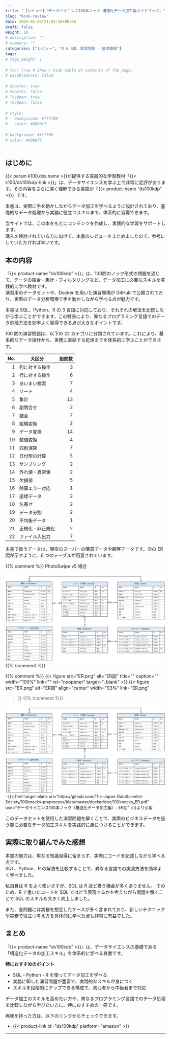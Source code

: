```yaml
---
title: "【レビュー】『データサイエンス100本ノック 構造化データ加工編ガイドブック』"
slug: "book-review"
date: 2025-01-04T21:01:10+09:00
draft: false
weight: 10
# description: ""
# summary: ""
categories: ["レビュー", "R & SQL 演習問題 - 基本情報"]
tags: 
# tags_weight: 1

# toc: true # Show / hide table of contents of the page.
# disableShare: false

# ShowToc: true
# ShowToc: false
# TocOpen: true
# TocOpen: false

# style: 
#   background: #ffff00
#   color: #0000ff

# background: #ffff00
# color: #0000ff
---
```


## はじめに

{{< param k100.dss.name >}}が提供する実践的な学習教材「{{< k100/ds100kdp-link >}}」は、データサイエンスを学ぶ上で非常に定評があります。その内容をさらに深く理解できる書籍が『{{< product-name "ds100kdp" >}}』です。  

本書は、実際に手を動かしながらデータ加工を学べるように設計されており、基礎的なデータ処理から実務に役立つスキルまで、体系的に習得できます。

当サイトでは、この本をもとにコンテンツを作成し、実践的な学習をサポートします。  
購入を検討されている方に向けて、本書のレビューをまとめましたので、参考にしていただければ幸いです。

## 本の内容

『{{< product-name "ds100kdp" >}}』は、100問のノック形式の問題を通じて、データの結合・集計・フィルタリングなど、データ加工に必要なスキルを実践的に学べ教材です。  
演習用のデータセットや、Docker を用いた演習環境が GitHub で公開されており、実際のデータ分析環境で手を動かしながら学べる点が魅力です。

本書は SQL、Python、R の 3 言語に対応しており、それぞれの解法を比較しながら学ぶことができます。この特長により、異なるプログラミング言語でのデータ処理方法を効率よく習得できる点が大きなポイントです。

100 問の演習問題は、以下の 22 カテゴリに分類されています。これにより、基本的なデータ操作から、実務に直結する処理までを体系的に学ぶことができます。

| No. | 大区分              | 設問数 |
|----:|-----------------|------:|
|  1  | 列に対する操作      |   3  |
|  2  | 行に対する操作      |   6  |
|  3  | あいまい検索        |   7  |
|  4  | ソート            |   4  |
|  5  | 集計            |  13  |
|  6  | 副問合せ          |   2  |
|  7  | 結合            |   7  |
|  8  | 縦横変換          |   2  |
|  9  | データ変換        |  14  |
| 10  | 数値変換         |   4  |
| 11  | 四則演算         |   7  |
| 12  | 日付型の計算      |   5  |
| 13  | サンプリング      |   2  |
| 14  | 外れ値・異常値    |   2  |
| 15  | 欠損値          |   5  |
| 16  | 除算エラー対応    |   1  |
| 17  | 座標データ       |   2  |
| 18  | 名寄せ          |   2  |
| 19  | データ分割       |   2  |
| 20  | 不均衡データ      |   1  |
| 21  | 正規化・非正規化  |   2  |
| 22  | ファイル入出力    |   7  |

本書で扱うデータは、架空のスーパーの購買データや顧客データです。次の ER 図が示すように、6 つのテーブルが用意されています。

{{% comment %}}
PhotoSwipe v5 場合
<div class="pswp-gallery" id="gallery-base">
  <a href="ER.png" 
    data-pswp-width="1692" 
    data-pswp-height="928" 
    target="_blank">
    <img src="ER.png" alt="ER図" />
  </a>
</div>
{{% /comment %}}

{{% comment %}}
{{< figure src="ER.png" alt="ER図" title="" caption="" width="100%" link="" 
  rel="noopener" target="_blank" >}}
{{< figure 
   src="ER.png" alt="ER図" align="center" width="93%" link="ER.png"
>}}
{{% /comment %}}

<div class="gallery-image gallery-base">
  <a href="ER.png" data-width="1692" data-height="928">
    <img src="ER.png" alt="ER図" style="display: block; margin: auto;">
  </a>
</div>

<span style="font-size: 0.9em;">
−{{< href-target-blank url="https://github.com/The-Japan-DataScientist-Society/100knocks-preprocess/blob/master/docker/doc/100knocks_ER.pdf" text="データサイエンス100本ノック（構造化データ加工編）- ER図" >}}より引用
</span>

このデータセットを使用した演習問題を解くことで、実際のビジネスデータを扱う際に必要なデータ加工スキルを実践的に身につけることができます。

## 実際に取り組んでみた感想

本書の魅力は、単なる知識習得に留まらず、実際にコードを記述しながら学べる点です。  
SQL、Python、R の解法を比較することで、異なる言語での実装方法を効率よく学べました。

私自身は R をよく使いますが、SQL は R ほど扱う機会が多くありません。
そのため、R で書いたコードを SQL ではどう表現するかを考えながら問題を解くことで SQL のスキルも大きく向上しました。

また、各問題には実務を想定したケースが多く含まれており、新しいテクニックや実務で役立つ考え方を具体的に学べた点も非常に有益でした。

## まとめ

『{{< product-name "ds100kdp" >}}』は、データサイエンスの基礎である「構造化データの加工スキル」を体系的に学べる良書です。

**特におすすめのポイント**

- SQL・Python・R を使ってデータ加工を学べる
- 実務に即した演習問題が豊富で、実践的なスキルが身につく
- スキルを段階的にアップできる構成で、初心者から中級者まで対応

データ加工のスキルを高めたい方や、異なるプログラミング言語でのデータ処理を比較しながら学びたい方に、特におすすめの一冊です。

興味を持った方は、以下のリンクからチェックできます。

- {{< product-link id="ds100kdp" platform="amazon" >}}

---
